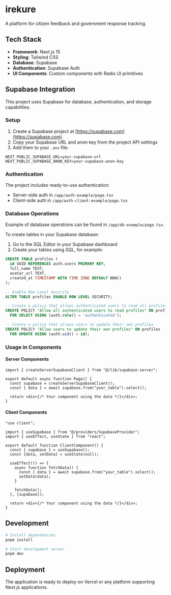 # irekure

A platform for citizen feedback and government response tracking.

## Tech Stack

- **Framework**: Next.js 15
- **Styling**: Tailwind CSS
- **Database**: Supabase
- **Authentication**: Supabase Auth
- **UI Components**: Custom components with Radix UI primitives

## Supabase Integration

This project uses Supabase for database, authentication, and storage
capabilities.

### Setup

1. Create a Supabase project at [https://supabase.com](https://supabase.com)
2. Copy your Supabase URL and anon key from the project API settings
3. Add them to your `.env` file:

```
NEXT_PUBLIC_SUPABASE_URL=your-supabase-url
NEXT_PUBLIC_SUPABASE_ANON_KEY=your-supabase-anon-key
```

### Authentication

The project includes ready-to-use authentication:

- Server-side auth in `/app/auth-example/page.tsx`
- Client-side auth in `/app/auth-client-example/page.tsx`

### Database Operations

Example of database operations can be found in `/app/db-example/page.tsx`.

To create tables in your Supabase database:

1. Go to the SQL Editor in your Supabase dashboard
2. Create your tables using SQL, for example:

```sql
CREATE TABLE profiles (
  id UUID REFERENCES auth.users PRIMARY KEY,
  full_name TEXT,
  avatar_url TEXT,
  created_at TIMESTAMP WITH TIME ZONE DEFAULT NOW()
);

-- Enable Row Level Security
ALTER TABLE profiles ENABLE ROW LEVEL SECURITY;

-- Create a policy that allows authenticated users to read all profiles
CREATE POLICY "Allow all authenticated users to read profiles" ON profiles
  FOR SELECT USING (auth.role() = 'authenticated');

-- Create a policy that allows users to update their own profiles
CREATE POLICY "Allow users to update their own profiles" ON profiles
  FOR UPDATE USING (auth.uid() = id);
```

### Usage in Components

#### Server Components

```tsx
import { createServerSupabaseClient } from "@/lib/supabase-server";

export default async function Page() {
  const supabase = createServerSupabaseClient();
  const { data } = await supabase.from("your_table").select();

  return <div>{/* Your component using the data */}</div>;
}
```

#### Client Components

```tsx
"use client";

import { useSupabase } from "@/providers/SupabaseProvider";
import { useEffect, useState } from "react";

export default function ClientComponent() {
  const { supabase } = useSupabase();
  const [data, setData] = useState(null);

  useEffect(() => {
    async function fetchData() {
      const { data } = await supabase.from("your_table").select();
      setData(data);
    }

    fetchData();
  }, [supabase]);

  return <div>{/* Your component using the data */}</div>;
}
```

## Development

```bash
# Install dependencies
pnpm install

# Start development server
pnpm dev
```

## Deployment

The application is ready to deploy on Vercel or any platform supporting Next.js
applications.
